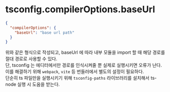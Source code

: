 # tsconfig.compilerOptions.baseUrl

```json
{
  "compilerOptions": {
    "baseUrl": "base url path"
  }
}
```

위와 같은 형식으로 작성되고, baseUrl 에 따라 내부 모듈을 import 할 때 해당 경로를 절대 경로로 사용할 수 있다.<br>
단, tsconfig 는 에디터에서만 경로를 인식시켜줄 뿐 실제로 실행시키면 오류가 난다.<br>
이를 해결하기 위해 `webpack`, `vite` 등 번들러에서 별도의 설정이 필요하다.<br>
단순히 ts 파일만을 실행시키기 위해 `tsconfig-paths` 라이브러리를 설치해서 ts-node 실행 시 도움을 받는다.

